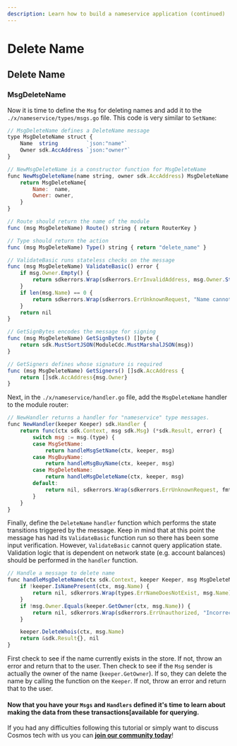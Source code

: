 ```yaml
---
description: Learn how to build a nameservice application (continued)
---
```


# Delete Name

## Delete Name <a id="delete-name"></a>

### MsgDeleteName <a id="msgdeletename"></a>

Now it is time to define the `Msg` for deleting names and add it to the `./x/nameservice/types/msgs.go` file. This code is very similar to `SetName`:

```javascript
// MsgDeleteName defines a DeleteName message
type MsgDeleteName struct {
	Name  string         `json:"name"`
	Owner sdk.AccAddress `json:"owner"`
}

// NewMsgDeleteName is a constructor function for MsgDeleteName
func NewMsgDeleteName(name string, owner sdk.AccAddress) MsgDeleteName {
	return MsgDeleteName{
		Name:  name,
		Owner: owner,
	}
}

// Route should return the name of the module
func (msg MsgDeleteName) Route() string { return RouterKey }

// Type should return the action
func (msg MsgDeleteName) Type() string { return "delete_name" }

// ValidateBasic runs stateless checks on the message
func (msg MsgDeleteName) ValidateBasic() error {
	if msg.Owner.Empty() {
		return sdkerrors.Wrap(sdkerrors.ErrInvalidAddress, msg.Owner.String())
	}
	if len(msg.Name) == 0 {
		return sdkerrors.Wrap(sdkerrors.ErrUnknownRequest, "Name cannot be empty")
	}
	return nil
}

// GetSignBytes encodes the message for signing
func (msg MsgDeleteName) GetSignBytes() []byte {
	return sdk.MustSortJSON(ModuleCdc.MustMarshalJSON(msg))
}

// GetSigners defines whose signature is required
func (msg MsgDeleteName) GetSigners() []sdk.AccAddress {
	return []sdk.AccAddress{msg.Owner}
}
```

Next, in the `./x/nameservice/handler.go` file, add the `MsgDeleteName` handler to the module router:

```javascript
// NewHandler returns a handler for "nameservice" type messages.
func NewHandler(keeper Keeper) sdk.Handler {
	return func(ctx sdk.Context, msg sdk.Msg) (*sdk.Result, error) {
		switch msg := msg.(type) {
		case MsgSetName:
			return handleMsgSetName(ctx, keeper, msg)
		case MsgBuyName:
			return handleMsgBuyName(ctx, keeper, msg)
		case MsgDeleteName:
			return handleMsgDeleteName(ctx, keeper, msg)
		default:
			return nil, sdkerrors.Wrap(sdkerrors.ErrUnknownRequest, fmt.Sprintf("Unrecognized nameservice Msg type: %v", msg.Type()))
		}
	}
}
```

Finally, define the `DeleteName` `handler` function which performs the state transitions triggered by the message. Keep in mind that at this point the message has had its `ValidateBasic` function run so there has been some input verification. However, `ValidateBasic` cannot query application state. Validation logic that is dependent on network state \(e.g. account balances\) should be performed in the `handler` function.

```javascript
// Handle a message to delete name
func handleMsgDeleteName(ctx sdk.Context, keeper Keeper, msg MsgDeleteName) (*sdk.Result, error) {
	if !keeper.IsNamePresent(ctx, msg.Name) {
		return nil, sdkerrors.Wrap(types.ErrNameDoesNotExist, msg.Name)
	}
	if !msg.Owner.Equals(keeper.GetOwner(ctx, msg.Name)) {
		return nil, sdkerrors.Wrap(sdkerrors.ErrUnauthorized, "Incorrect Owner")
	}

	keeper.DeleteWhois(ctx, msg.Name)
	return &sdk.Result{}, nil
}
```

First check to see if the name currently exists in the store. If not, throw an error and return that to the user. Then check to see if the `Msg` sender is actually the owner of the name \(`keeper.GetOwner`\). If so, they can delete the name by calling the function on the `Keeper`. If not, throw an error and return that to the user.

#### Now that you have your `Msgs` and `Handlers` defined it's time to learn about making the data from these transactions\[available for querying. <a id="now-that-you-have-your-msgs-and-handlers-defined-it-s-time-to-learn-about-making-the-data-from-these-transactions-available-for-querying"></a>

If you had any difficulties following this tutorial or simply want to discuss Cosmos tech with us you can [**join our community today**](https://discord.gg/fszyM7K)!

